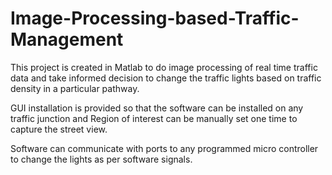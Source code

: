 # Image-Processing-based-Traffic-Management
This project is created in Matlab to do image processing of real time traffic data and take informed decision to change the traffic lights based on traffic density in a particular pathway. 

GUI installation is provided so that the software can be installed on any traffic junction and Region of interest can be manually set one time
to capture the street view.

Software can communicate with ports to any programmed micro controller to change the lights as per software signals. 
